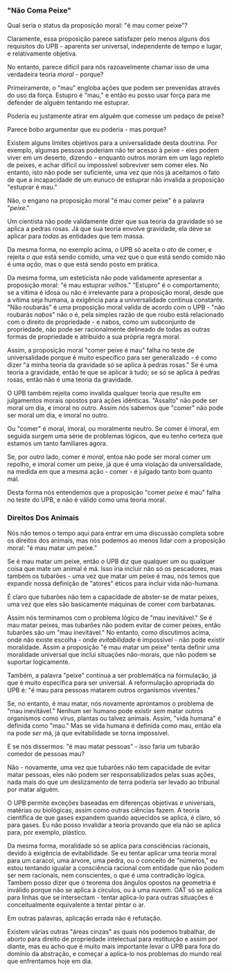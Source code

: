 ### "Não Coma Peixe"

Qual seria o status da proposição moral: "é mau comer peixe"?

Claramente, essa proposição parece satisfazer pelo menos alguns dos requisitos do UPB - aparenta ser universal, independente de tempo e lugar, e relativamente objetiva.

No entanto, parece difícil para nós razoavelmente chamar isso de uma verdadeira teoria *moral* - porque?

Primeiramente, o "mau" engloba ações que podem ser prevenidas através do uso da força. Estupro é "mau," e então eu posso usar força para me defender de alguém tentando me estuprar.

Poderia eu justamente atirar em alguém que comesse um pedaço de peixe?

Parece bobo argumentar que eu poderia - mas porque?

Existem alguns limites objetivos para a universalidade desta doutrina. Por exemplo, algumas pessoas poderiam não ter acesso à peixe - eles podem viver em um deserto, dizendo - enquanto outros moram em um lago repleto de peixes, e achar difícil ou impossível sobreviver sem comer eles. No entanto, isto não pode ser suficiente, uma vez que nós já aceitamos o fato de que a incapacidade de um eunuco de estuprar não invalida a proposição "estuprar é mau."

Não, o engano na proposição moral "é mau comer peixe" é a palavra "*peixe*."

Um cientista não pode validamente dizer que sua teoria da gravidade só se aplica a pedras rosas. Já que sua teoria envolve gravidade, ela deve se aplicar para *todas* as entidades que tem massa.

Da mesma forma, no exemplo acima, o UPB só aceita o *ato* de comer, e rejeita *o que* está sendo comido, uma vez que o que está sendo comido não é uma *ação*, mas o que está sendo posto em prática.

Da mesma forma, um esteticista não pode validamente apresentar a proposição moral: "é mau estuprar *velhos*." "Estupro" é o comportamento; se a vitima é idosa ou não é irrelevante para a proposição moral, desde que a vítima seja humana, a exigência para a universalidade continua constante. "Não roubarás" é uma proposição moral valida de acordo com o UPB - "não roubarás *nabos*" não o é, pela simples razão de que roubo está relacionado com o direito de propriedade - e nabos, como um subconjunto de propriedade, não pode ser racionalmente delineado de todas as outras formas de propriedade e atribuído a sua própria regra moral.

Assim, a proposição moral "comer peixe é mau" falha no teste de universalidade porque é muito específico para ser generalizado - é como dizer "a minha teoria da gravidade só se aplica à pedras rosas." Se é uma teoria a gravidade, então te que se aplicar à tudo; se só se aplica à pedras rosas, então não é uma teoria da gravidade.

O UPB também rejeita como invalida qualquer teoria que resulte em julgamentos morais opostos para ações idênticas. "Assalto" não pode ser moral um dia, e imoral no outro. Assim nós sabemos que "comer" não pode ser moral um dia, e imoral no outro.

Ou "comer" é moral, imoral, ou moralmente neutro. Se comer é imoral, em seguida surgem uma série de problemas lógicos, que eu tenho certeza que estamos um tanto familiares agora.

Se, por outro lado, comer é *moral*, entoa não pode ser moral comer um repolho, e imoral comer um peixe, já que é uma violação da universalidade, na medida em que a mesma ação - comer - é julgado tanto bom quanto mal.

Desta forma nós entendemos que a proposição "comer *peixe* é mau" falha no teste do UPB, e não é válido como uma teoria moral.

### Direitos Dos Animais

Nós não temos o tempo aqui para entrar em uma discussão completa sobre os direitos dos animais, mas nós podemos ao menos lidar com a proposição moral: "é mau matar um peixe."

Se é mau matar um peixe, então o UPB diz que qualquer um ou qualquer coisa que mate um animal é má. Isso iria incluir não só os pescadores, mas também os tubarões - uma vez que matar um peixe é mau, nós temos que expandir nossa definição de "atores" éticos para incluir vida não-humana.

É claro que tubarões não tem a capacidade de abster-se de matar peixes, uma vez que eles são basicamente máquinas de comer com barbatanas.

Assim nós terminamos com o problema lógico de "mau inevitável." Se é mau matar peixes, mas tubarões não podem evitar de comer peixes, então tubarões são um "mau inevitável." No entanto, como discutimos acima, onde não existe escolha - onde *evitabilidade* é impossível - não pode existir moralidade. Assim a proposição "é mau matar um peixe" tenta definir uma moralidade universal que inclui situações não-morais, que não podem se suportar logicamente.

Também, a palavra "peixe" continua a ser problemática na formulação, já que é muito específica para ser universal. A reformulação apropriada do UPB é: "é mau para pessoas matarem outros organismos viventes."

Se, no entanto, é mau matar, nós novamente aprontamos o problema de "mau inevitável." Nenhum ser humano pode existir sem matar outros organismos como vírus, plantas ou talvez animais. Assim, "vida humana" é definida como "mau." Mas se vida humana é definida como mau, então ela na pode *ser* má, já que evitabilidade se torna impossível.

E se nós dissermos: "é mau matar pessoas" - isso faria um tubarão comedor de pessoas mau?

Não - novamente, uma vez que tubarões não tem capacidade de evitar matar pessoas, eles não podem ser responsabilizados pelas suas ações, nada mais do que um deslizamento de terra poderia ser levado ao tribunal por matar alguém.

O UPB permite exceções baseadas em diferenças objetivas e universais, matérias ou biológicas, assim como outras ciências fazem. A teoria científica de que gases expandem quando aquecidos se aplica, é claro, só para gases. Eu não posso invalidar a teoria provando que ela não se aplica para, por exemplo, plástico.

Da mesma forma, moralidade só se aplica para consciências racionais, devido à exigência de evitabilidade. Se eu tentar aplicar uma teoria moral para um caracol, uma árvore, uma pedra, ou o conceito de "números," eu estou tentando igualar a consciência racional com entidade que não podem ser nem racionais, nem conscientes, o que é uma contradição lógica. Tambem posso dizer que o teorema dos ângulos opostos na geometria é inválido porque não se aplica à círculos, ou à uma nuvem. OAT só se aplica para linhas que se intersectam - tentar aplica-lo para outras situações é conceitualmente equivalente a tentar pintar o ar.

Em outras palavras, aplicação errada não é refutação.

Existem várias outras "áreas cinzas" as quais nós podemos trabalhar, de aborto para direito de propriedade intelectual para restituição e assim por diante, mas eu acho que é muito mais importante levar o UPB para fora do domínio da abstração, e começar a aplica-lo nos problemas do mundo real que enfrentamos hoje em dia.